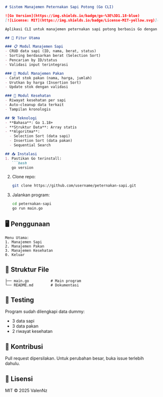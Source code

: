 ```markdown
# Sistem Manajemen Peternakan Sapi Potong (Go CLI)

![Go Version](https://img.shields.io/badge/go-%3E%3D1.18-blue)
[![License: MIT](https://img.shields.io/badge/License-MIT-yellow.svg)](https://opensource.org/licenses/MIT)

Aplikasi CLI untuk manajemen peternakan sapi potong berbasis Go dengan fitur lengkap untuk mengelola data sapi, pakan, dan kesehatan ternak.

## 🚀 Fitur Utama

### 📋 Modul Manajemen Sapi
- CRUD data sapi (ID, nama, berat, status)
- Sorting berdasarkan berat (Selection Sort)
- Pencarian by ID/status
- Validasi input terintegrasi

### 🌾 Modul Manajemen Pakan
- Catat stok pakan (nama, harga, jumlah)
- Urutkan by harga (Insertion Sort)
- Update stok dengan validasi

### 💊 Modul Kesehatan
- Riwayat kesehatan per sapi
- Auto-cleanup data terkait
- Tampilan kronologis

## 🛠️ Teknologi
- **Bahasa**: Go 1.18+
- **Struktur Data**: Array statis
- **Algoritma**:
  - Selection Sort (data sapi)
  - Insertion Sort (data pakan)
  - Sequential Search

## 📥 Instalasi
1. Pastikan Go terinstall:
   ```bash
   go version
   ```
2. Clone repo:
   ```bash
   git clone https://github.com/username/peternakan-sapi.git
   ```
3. Jalankan program:
   ```bash
   cd peternakan-sapi
   go run main.go
   ```

## 🖥️ Penggunaan
```
Menu Utama:
1. Manajemen Sapi
2. Manajemen Pakan  
3. Manajemen Kesehatan
0. Keluar
```

## 📂 Struktur File
```
├── main.go          # Main program
└── README.md        # Dokumentasi
```

## 🧪 Testing
Program sudah dilengkapi data dummy:
- 3 data sapi
- 3 data pakan  
- 2 riwayat kesehatan

## 🤝 Kontribusi
Pull request dipersilakan. Untuk perubahan besar, buka issue terlebih dahulu.

## 📜 Lisensi
MIT © 2025 ValenNz
```